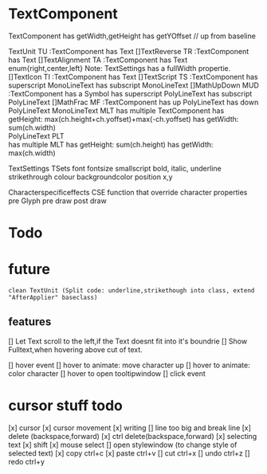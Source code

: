 # TextComponent

TextComponent
	has getWidth,getHeight
	has getYOffset // up from baseline

TextUnit	TU		:TextComponent
	has Text
[]TextReverse	TR		:TextComponent
	has Text
[]TextAlignment	TA		:TextComponent
	has Text
	enum{right,center,left} 
	Note: 	TextSettings has a fullWidth propertie.
[]TextIcon	TI		:TextComponent
	has Text
[]TextScript 	TS		:TextComponent
	has superscript MonoLineText
	has subscript	MonoLineText
[]MathUpDown	MUD		:TextComponent
	has a Symbol
	has superscript	PolyLineText
	has subscript 	PolyLineText
[]MathFrac	MF		:TextComponent
	has up			PolyLineText
	has down 		PolyLineText
MonoLineText MLT
	has multiple TextComponent
	has getHeight: max(ch.height+ch.yoffset)+max(-ch.yoffset)
	has getWidth:  sum(ch.width)	
PolyLineText PLT	
	has multiple MLT
	has getHeight: sum(ch.height)
	has getWidth:  max(ch.width)

TextSettings TSets
	font
	fontsize
	smallscript
	bold,
	italic,
	underline
	strikethrough
	colour
	backgroundcolor
	position x,y

Characterspecificeffects CSE
	function that override character properties
	pre Glyph
	pre draw
	post draw
# Todo

# future
	clean TextUnit (Split code: underline,strikethough into class, extend "AfterApplier" baseclass)

## features
[] Let Text scroll to the left,if the Text doesnt fit into it's boundrie
[] Show Fulltext,when hovering above cut of text.

[] hover event
[] hover to animate: move character up
[] hover to animate: color character
[] hover to open tooltipwindow
[] click event

# cursor stuff todo 
[x] cursor 
[x] cursor movement
[x] writing
[] line too big and break line 
[x] delete (backspace,forward) 
[x] ctrl delete(backspace,forward)
	[x] selecting text
[x] shift
[x] mouse select
[] open stylewindow (to change style of selected text)
[x] copy ctrl+c
[x] paste ctrl+v
[] cut ctrl+x
[] undo ctrl+z
[] redo ctrl+y

